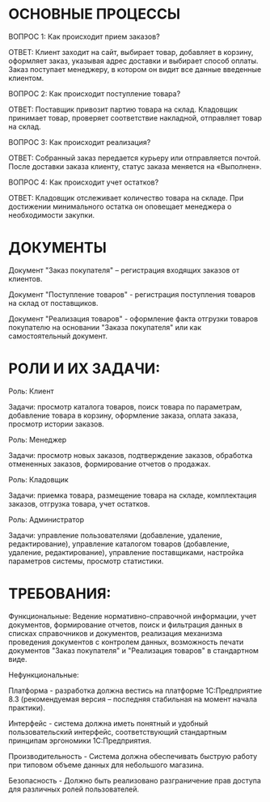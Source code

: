 # ОСНОВНЫЕ ПРОЦЕССЫ
ВОПРОС 1: Как происходит прием заказов?

ОТВЕТ: Клиент заходит на сайт, выбирает товар, добавляет в корзину, оформляет заказ, указывая адрес доставки и выбирает способ оплаты. Заказ поступает менеджеру, в котором он видит все данные введенные клиентом.

ВОПРОС 2: Как происходит поступление товара?

ОТВЕТ: Поставщик привозит партию товара на склад. Кладовщик принимает товар, проверяет соответствие накладной, отправляет товар на склад.

ВОПРОС 3: Как происходит реализация?

ОТВЕТ: Собранный заказ передается курьеру или отправляется почтой. После доставки заказа клиенту, статус заказа меняется на «Выполнен».

ВОПРОС 4: Как происходит учет остатков?

ОТВЕТ: Кладовщик отслеживает количество товара на складе. При достижении минимального остатка он оповещает менеджера о необходимости закупки.
# ДОКУМЕНТЫ
Документ "Заказ покупателя" – регистрация входящих заказов от клиентов.

Документ "Поступление товаров" - регистрация поступления товаров на склад от поставщиков.

Документ "Реализация товаров" - оформление факта отгрузки товаров покупателю на основании "Заказа покупателя" или как самостоятельный документ.
# РОЛИ И ИХ ЗАДАЧИ:
Роль: Клиент

Задачи: просмотр каталога товаров, поиск товара по параметрам, добавление товара в корзину, оформление заказа, оплата заказа, просмотр истории заказов.

Роль: Менеджер 

Задачи: просмотр новых заказов, подтверждение заказов, обработка отмененных заказов, формирование отчетов о продажах.

Роль: Кладовщик

Задачи: приемка товара, размещение товара на складе, комплектация заказов, отгрузка товара, учет остатков.

Роль: Администратор

Задачи: управление пользователями (добавление, удаление, редактирование), управление каталогом товаров (добавление, удаление, редактирование), управление поставщиками, настройка параметров системы, просмотр статистики.
# ТРЕБОВАНИЯ:
Функциональные: Ведение нормативно-справочной информации, учет документов, формирование отчетов, поиск и фильтрация данных в списках справочников и документов, реализация механизма проведения документов с контролем данных, возможность печати документов "Заказ покупателя" и "Реализация товаров" в стандартном виде.

Нефункциональные:

 Платформа - разработка должна вестись на платформе 1С:Предприятие 8.3 (рекомендуемая версия – последняя стабильная на момент начала практики).
 
Интерфейс - система должна иметь понятный и удобный пользовательский интерфейс, соответствующий стандартным принципам эргономики 1С:Предприятия.

Производительность - Система должна обеспечивать быструю работу при типовом объеме данных для небольшого магазина.

Безопасность - Должно быть реализовано разграничение прав доступа для различных ролей пользователей. 


